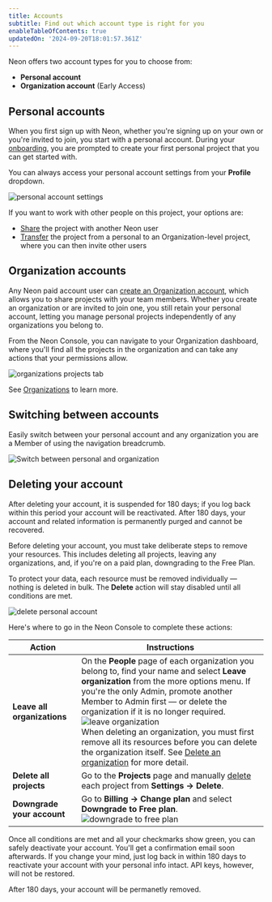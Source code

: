 ```yaml
---
title: Accounts
subtitle: Find out which account type is right for you
enableTableOfContents: true
updatedOn: '2024-09-20T18:01:57.361Z'
---
```


Neon offers two account types for you to choose from:

- **Personal account**
- **Organization account** (Early Access)

## Personal accounts

When you first sign up with Neon, whether you're signing up on your own or you're invited to join, you start with a personal account. During your [onboarding](/docs/get-started-with-neon/signing-up#step-2-onboarding-in-the-neon-console), you are prompted to create your first personal project that you can get started with.

You can always access your personal account settings from your **Profile** dropdown.

![personal account settings](/docs/manage/personal_account.png)

If you want to work with other people on this project, your options are:

- [Share](/docs/guides/project-sharing-guide) the project with another Neon user
- [Transfer](/docs/manage/orgs-project-transfer) the project from a personal to an Organization-level project, where you can then invite other users

## Organization accounts

<FeatureBeta/>

Any Neon paid account user can [create an Organization account](/docs/manage/organizations#create-an-organization), which allows you to share projects with your team members. Whether you create an organization or are invited to join one, you still retain your personal account, letting you manage personal projects independently of any organizations you belong to.

From the Neon Console, you can navigate to your Organization dashboard, where you'll find all the projects in the organization and can take any actions that your permissions allow.

![organizations projects tab](/docs/manage/org_projects.png)

See [Organizations](/docs/manage/organizations) to learn more.

## Switching between accounts

Easily switch between your personal account and any organization you are a Member of using the navigation breadcrumb.

![Switch between personal and organization](/docs/manage/switch_to_org.png 'no-border')

## Deleting your account

After deleting your account, it is suspended for 180 days; if you log back within this period your account will be reactivated. After 180 days, your account and related information is permanently purged and cannot be recovered.

Before deleting your account, you must take deliberate steps to remove your resources. This includes deleting all projects, leaving any organizations, and, if you're on a paid plan, downgrading to the Free Plan.

To protect your data, each resource must be removed individually &#8212; nothing is deleted in bulk. The **Delete** action will stay disabled until all conditions are met.

![delete personal account](/docs/manage/delete_account.png)

Here's where to go in the Neon Console to complete these actions:

| **Action**                  | **Instructions**                                                                                                                                                                                                                                                                                                                                                                                                                                                                                                                                           |
| --------------------------- | ---------------------------------------------------------------------------------------------------------------------------------------------------------------------------------------------------------------------------------------------------------------------------------------------------------------------------------------------------------------------------------------------------------------------------------------------------------------------------------------------------------------------------------------------------------- |
| **Leave all organizations** | On the **People** page of each organization you belong to, find your name and select **Leave organization** from the more options menu. If you're the only Admin, promote another Member to Admin first &#8212; or delete the organization if it is no longer required. <br/> ![leave organization](/docs/manage/leave_org.png) <br/> When deleting an organization, you must first remove all its resources before you can delete the organization itself. See [Delete an organization](/docs/manage/orgs-manage#delete-an-organization) for more detail. |
| **Delete all projects**     | Go to the **Projects** page and manually [delete](docs/manage/projects#delete-a-project) each project from **Settings → Delete**.                                                                                                                                                                                                                                                                                                                                                                                                                          |
| **Downgrade your account**  | Go to **Billing → Change plan** and select **Downgrade to Free plan**. <br/> ![downgrade to free plan](/docs/manage/downgrade_to_free.png)                                                                                                                                                                                                                                                                                                                                                                                                                 |

Once all conditions are met and all your checkmarks show green, you can safely deactivate your account. You'll get a confirmation email soon afterwards. If you change your mind, just log back in within 180 days to reactivate your account with your personal info intact. API keys, however, will not be restored.

After 180 days, your account will be permanetly removed.
